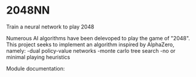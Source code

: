 # 2048NN
Train a neural network to play 2048

Numerous AI algorithms have been delevoped to play the game of "2048".
This project seeks to implement an algorithm inspired by AlphaZero, namely:
-dual policy-value networks
-monte carlo tree search
-no or minimal playing heuristics

Module documentation:

